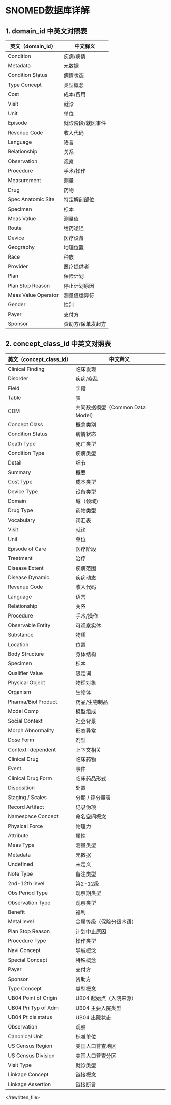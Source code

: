 # SNOMED数据库详解

## 1. domain_id 中英文对照表

| 英文（domain_id） | 中文释义 |
|------------------|----------|
| Condition | 疾病/病情 |
| Metadata | 元数据 |
| Condition Status | 病情状态 |
| Type Concept | 类型概念 |
| Cost | 成本/费用 |
| Visit | 就诊 |
| Unit | 单位 |
| Episode | 就诊阶段/就医事件 |
| Revenue Code | 收入代码 |
| Language | 语言 |
| Relationship | 关系 |
| Observation | 观察 |
| Procedure | 手术/操作 |
| Measurement | 测量 |
| Drug | 药物 |
| Spec Anatomic Site | 特定解剖部位 |
| Specimen | 标本 |
| Meas Value | 测量值 |
| Route | 给药途径 |
| Device | 医疗设备 |
| Geography | 地理位置 |
| Race | 种族 |
| Provider | 医疗提供者 |
| Plan | 保险计划 |
| Plan Stop Reason | 停止计划原因 |
| Meas Value Operator | 测量值运算符 |
| Gender | 性别 |
| Payer | 支付方 |
| Sponsor | 资助方/保单发起方 |

## 2. concept_class_id 中英文对照表

| 英文（concept_class_id） | 中文释义 |
|------------------------|----------|
| Clinical Finding | 临床发现 |
| Disorder | 疾病/紊乱 |
| Field | 字段 |
| Table | 表 |
| CDM | 共同数据模型（Common Data Model） |
| Concept Class | 概念类别 |
| Condition Status | 病情状态 |
| Death Type | 死亡类型 |
| Condition Type | 疾病类型 |
| Detail | 细节 |
| Summary | 概要 |
| Cost Type | 成本类型 |
| Device Type | 设备类型 |
| Domain | 域（领域） |
| Drug Type | 药物类型 |
| Vocabulary | 词汇表 |
| Visit | 就诊 |
| Unit | 单位 |
| Episode of Care | 医疗阶段 |
| Treatment | 治疗 |
| Disease Extent | 疾病范围 |
| Disease Dynamic | 疾病动态 |
| Revenue Code | 收入代码 |
| Language | 语言 |
| Relationship | 关系 |
| Procedure | 手术/操作 |
| Observable Entity | 可观察实体 |
| Substance | 物质 |
| Location | 位置 |
| Body Structure | 身体结构 |
| Specimen | 标本 |
| Qualifier Value | 限定词 |
| Physical Object | 物理对象 |
| Organism | 生物体 |
| Pharma/Biol Product | 药品/生物制品 |
| Model Comp | 模型组成 |
| Social Context | 社会背景 |
| Morph Abnormality | 形态异常 |
| Dose Form | 剂型 |
| Context-dependent | 上下文相关 |
| Clinical Drug | 临床药物 |
| Event | 事件 |
| Clinical Drug Form | 临床药品形式 |
| Disposition | 处置 |
| Staging / Scales | 分期 / 评分量表 |
| Record Artifact | 记录伪项 |
| Namespace Concept | 命名空间概念 |
| Physical Force | 物理力 |
| Attribute | 属性 |
| Meas Type | 测量类型 |
| Metadata | 元数据 |
| Undefined | 未定义 |
| Note Type | 备注类型 |
| 2nd-12th level | 第2-12级 |
| Obs Period Type | 观察期类型 |
| Observation Type | 观察类型 |
| Benefit | 福利 |
| Metal level | 金属等级（保险分级术语） |
| Plan Stop Reason | 计划中止原因 |
| Procedure Type | 操作类型 |
| Navi Concept | 导航概念 |
| Special Concept | 特殊概念 |
| Payer | 支付方 |
| Sponsor | 资助方 |
| Type Concept | 类型概念 |
| UB04 Point of Origin | UB04 起始点（入院来源） |
| UB04 Pri Typ of Adm | UB04 主要入院类型 |
| UB04 Pt dis status | UB04 出院状态 |
| Observation | 观察 |
| Canonical Unit | 标准单位 |
| US Census Region | 美国人口普查地区 |
| US Census Division | 美国人口普查分区 |
| Visit Type | 就诊类型 |
| Linkage Concept | 链接概念 |
| Linkage Assertion | 链接断言 |
</rewritten_file> 